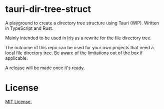 # tauri-dir-tree-struct

A playground to create a directory tree structure using Tauri (WIP). Written in TypeScript and Rust.

Mainly intended to be used in [Iris](https://github.com/alexwkleung/Iris) as a rewrite for the file directory tree.

The outcome of this repo can be used for your own projects that need a local file directory tree. Be aware of the limitations out of the box if applicable.

A release will be made once it's ready. 

# License 

[MIT License.](https://github.com/alexwkleung/tauri-dir-tree-struct/blob/main/LICENSE)
